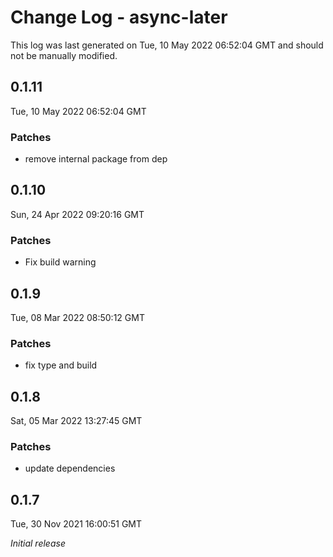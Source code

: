# Change Log - async-later

This log was last generated on Tue, 10 May 2022 06:52:04 GMT and should not be manually modified.

## 0.1.11
Tue, 10 May 2022 06:52:04 GMT

### Patches

- remove internal package from dep

## 0.1.10
Sun, 24 Apr 2022 09:20:16 GMT

### Patches

- Fix build warning

## 0.1.9
Tue, 08 Mar 2022 08:50:12 GMT

### Patches

- fix type and build

## 0.1.8
Sat, 05 Mar 2022 13:27:45 GMT

### Patches

- update dependencies

## 0.1.7
Tue, 30 Nov 2021 16:00:51 GMT

_Initial release_


